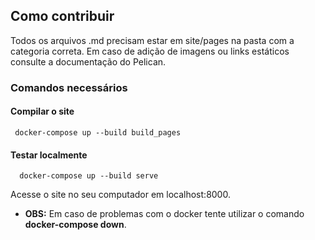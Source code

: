## Como contribuir

Todos os arquivos .md precisam estar em site/pages na pasta com a categoria correta. Em caso de adição de imagens ou links estáticos consulte a documentação do Pelican.

### Comandos necessários

#### Compilar o site

```
 docker-compose up --build build_pages
```

#### Testar localmente


```
  docker-compose up --build serve
```

Acesse o site no seu computador em localhost:8000.

* **OBS:** Em caso de problemas com o docker tente utilizar o comando **docker-compose down**.
